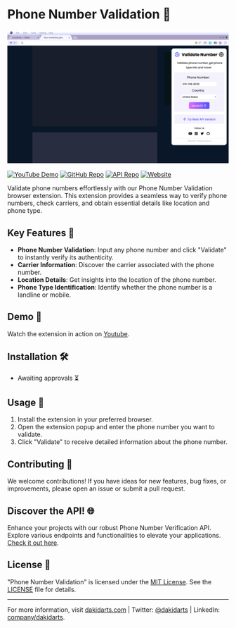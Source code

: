 # Phone Number Validation 📱

![Phone Number Validation](assets/cover.jpg)

[![YouTube Demo](https://img.shields.io/badge/Watch%20Demo-YouTube-red)](https://www.youtube.com/watch?v=zaeaWCM75bA)
[![GitHub Repo](https://img.shields.io/badge/GitHub-Repo-blue)](https://github.com/dakidarts/phone-number-validation-extension)
[![API Repo](https://img.shields.io/badge/API-Repo-green)](https://github.com/dakidarts/checky-verify-phone-number-api)
[![Website](https://img.shields.io/badge/Website-dakidarts.com-yellow)](https://dakidarts.com)

Validate phone numbers effortlessly with our Phone Number Validation browser extension. This extension provides a seamless way to verify phone numbers, check carriers, and obtain essential details like location and phone type.

## Key Features 🚀

- **Phone Number Validation**: Input any phone number and click "Validate" to instantly verify its authenticity.
- **Carrier Information**: Discover the carrier associated with the phone number.
- **Location Details**: Get insights into the location of the phone number.
- **Phone Type Identification**: Identify whether the phone number is a landline or mobile.

## Demo 🎥

Watch the extension in action on [Youtube](https://www.youtube.com/watch?v=zaeaWCM75bA).

## Installation 🛠️

- Awaiting approvals ⏳

## Usage 📝

1. Install the extension in your preferred browser.
2. Open the extension popup and enter the phone number you want to validate.
3. Click "Validate" to receive detailed information about the phone number.

## Contributing 🤝

We welcome contributions! If you have ideas for new features, bug fixes, or improvements, please open an issue or submit a pull request.

## Discover the API! 🌐

Enhance your projects with our robust Phone Number Verification API. Explore various endpoints and functionalities to elevate your applications. [Check it out here](https://github.com/dakidarts/checky-verify-phone-number-api).

## License 📜

"Phone Number Validation" is licensed under the [MIT License](https://github.com/dakidarts/phone-number-validation-extension?tab=MIT-1-ov-file). See the [LICENSE](https://github.com/dakidarts/phone-number-validation-extension?tab=MIT-1-ov-file) file for details.

---

For more information, visit [dakidarts.com](https://dakidarts.com) | Twitter: [@dakidarts](https://twitter.com/dakidarts) | LinkedIn: [company/dakidarts](https://linkedin.com/company/dakidarts).
